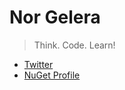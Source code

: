 # Nor Gelera
> Think. Code. Learn!
* [Twitter](https://twitter.com/norgelera)
* [NuGet Profile](https://www.nuget.org/profiles/kuromukira)
